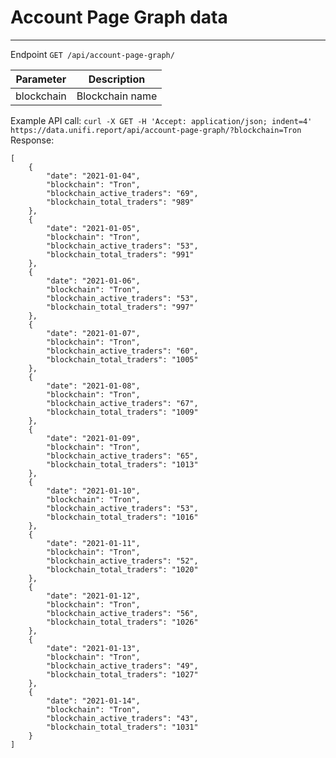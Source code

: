 # Account Page Graph data

<hr>

Endpoint `GET /api/account-page-graph/`

| Parameter     | Description        |
| -----------   | -----------        | 
| blockchain    | Blockchain name    |

Example API call: ```curl -X GET -H 'Accept: application/json; indent=4' https://data.unifi.report/api/account-page-graph/?blockchain=Tron```<br>
Response:

```
[
    {
        "date": "2021-01-04",
        "blockchain": "Tron",
        "blockchain_active_traders": "69",
        "blockchain_total_traders": "989"
    },
    {
        "date": "2021-01-05",
        "blockchain": "Tron",
        "blockchain_active_traders": "53",
        "blockchain_total_traders": "991"
    },
    {
        "date": "2021-01-06",
        "blockchain": "Tron",
        "blockchain_active_traders": "53",
        "blockchain_total_traders": "997"
    },
    {
        "date": "2021-01-07",
        "blockchain": "Tron",
        "blockchain_active_traders": "60",
        "blockchain_total_traders": "1005"
    },
    {
        "date": "2021-01-08",
        "blockchain": "Tron",
        "blockchain_active_traders": "67",
        "blockchain_total_traders": "1009"
    },
    {
        "date": "2021-01-09",
        "blockchain": "Tron",
        "blockchain_active_traders": "65",
        "blockchain_total_traders": "1013"
    },
    {
        "date": "2021-01-10",
        "blockchain": "Tron",
        "blockchain_active_traders": "53",
        "blockchain_total_traders": "1016"
    },
    {
        "date": "2021-01-11",
        "blockchain": "Tron",
        "blockchain_active_traders": "52",
        "blockchain_total_traders": "1020"
    },
    {
        "date": "2021-01-12",
        "blockchain": "Tron",
        "blockchain_active_traders": "56",
        "blockchain_total_traders": "1026"
    },
    {
        "date": "2021-01-13",
        "blockchain": "Tron",
        "blockchain_active_traders": "49",
        "blockchain_total_traders": "1027"
    },
    {
        "date": "2021-01-14",
        "blockchain": "Tron",
        "blockchain_active_traders": "43",
        "blockchain_total_traders": "1031"
    }
]
```
